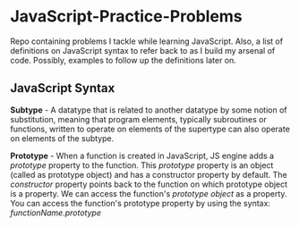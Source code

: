 # JavaScript-Practice-Problems
Repo containing problems I tackle while learning JavaScript. Also, a list of definitions on JavaScript syntax to refer back to as I build my arsenal of code. Possibly, examples to follow up the definitions later on.

## JavaScript Syntax

**Subtype** - A datatype that is related to another datatype by some notion of substitution, meaning that program elements, typically subroutines or functions, written to operate on elements of the supertype can also operate on elements of the subtype.


**Prototype** - When a function is created in JavaScript, JS engine adds a *prototype* property to the function. This *prototype* property is an object (called as prototype object) and has a constructor property by default. The *constructor* property points back to the function on which prototype object is a property. We can access the function's *prototype object* as a property. You can access the function's prototype property by using the syntax: *functionName.prototype*
